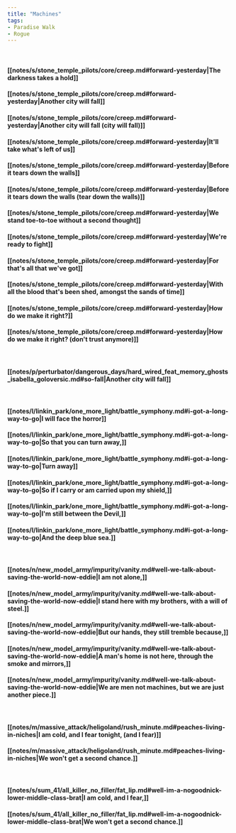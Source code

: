 ```yaml
---
title: "Machines"
tags:
- Paradise Walk
- Rogue
---
```

&nbsp;
#### [[notes/s/stone_temple_pilots/core/creep.md#forward-yesterday|The darkness takes a hold]]
#### [[notes/s/stone_temple_pilots/core/creep.md#forward-yesterday|Another city will fall]]
#### [[notes/s/stone_temple_pilots/core/creep.md#forward-yesterday|Another city will fall (city will fall)]]
#### [[notes/s/stone_temple_pilots/core/creep.md#forward-yesterday|It'll take what's left of us]]
#### [[notes/s/stone_temple_pilots/core/creep.md#forward-yesterday|Before it tears down the walls]]
#### [[notes/s/stone_temple_pilots/core/creep.md#forward-yesterday|Before it tears down the walls (tear down the walls)]]
#### [[notes/s/stone_temple_pilots/core/creep.md#forward-yesterday|We stand toe-to-toe without a second thought]]
#### [[notes/s/stone_temple_pilots/core/creep.md#forward-yesterday|We're ready to fight]]
#### [[notes/s/stone_temple_pilots/core/creep.md#forward-yesterday|For that's all that we've got]]
#### [[notes/s/stone_temple_pilots/core/creep.md#forward-yesterday|With all the blood that's been shed, amongst the sands of time]]
#### [[notes/s/stone_temple_pilots/core/creep.md#forward-yesterday|How do we make it right?]]
#### [[notes/s/stone_temple_pilots/core/creep.md#forward-yesterday|How do we make it right? (don't trust anymore)]]
&nbsp;
#### [[notes/p/perturbator/dangerous_days/hard_wired_feat_memory_ghosts_isabella_goloversic.md#so-fall|Another city will fall]]
&nbsp;
#### [[notes/l/linkin_park/one_more_light/battle_symphony.md#i-got-a-long-way-to-go|I will face the horror]]
#### [[notes/l/linkin_park/one_more_light/battle_symphony.md#i-got-a-long-way-to-go|So that you can turn away,]]
#### [[notes/l/linkin_park/one_more_light/battle_symphony.md#i-got-a-long-way-to-go|Turn away]]
#### [[notes/l/linkin_park/one_more_light/battle_symphony.md#i-got-a-long-way-to-go|So if I carry or am carried upon my shield,]]
#### [[notes/l/linkin_park/one_more_light/battle_symphony.md#i-got-a-long-way-to-go|I'm still between the Devil,]]
#### [[notes/l/linkin_park/one_more_light/battle_symphony.md#i-got-a-long-way-to-go|And the deep blue sea.]]
&nbsp;
#### [[notes/n/new_model_army/impurity/vanity.md#well-we-talk-about-saving-the-world-now-eddie|I am not alone,]]
#### [[notes/n/new_model_army/impurity/vanity.md#well-we-talk-about-saving-the-world-now-eddie|I stand here with my brothers, with a will of steel.]]
#### [[notes/n/new_model_army/impurity/vanity.md#well-we-talk-about-saving-the-world-now-eddie|But our hands, they still tremble because,]]
#### [[notes/n/new_model_army/impurity/vanity.md#well-we-talk-about-saving-the-world-now-eddie|A man's home is not here, through the smoke and mirrors,]]
#### [[notes/n/new_model_army/impurity/vanity.md#well-we-talk-about-saving-the-world-now-eddie|We are men not machines, but we are just another piece.]]
&nbsp;
#### [[notes/m/massive_attack/heligoland/rush_minute.md#peaches-living-in-niches|I am cold, and I fear tonight, (and I fear)]]
#### [[notes/m/massive_attack/heligoland/rush_minute.md#peaches-living-in-niches|We won't get a second chance.]]
&nbsp;
#### [[notes/s/sum_41/all_killer_no_filler/fat_lip.md#well-im-a-nogoodnick-lower-middle-class-brat|I am cold, and I fear,]]
#### [[notes/s/sum_41/all_killer_no_filler/fat_lip.md#well-im-a-nogoodnick-lower-middle-class-brat|We won't get a second chance.]]
